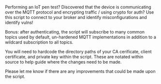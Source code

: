 Performing an IoT pen test? Discovered that the device is communicating over the MQTT protocol and encrypting traffic / using crypto for auth? Use this script to connect to your broker and identify misconfigurations and identify vulns! 

Bonus: after authenticating, the script will subscribe to many common topics used by default, un-hardened MQTT implementations in addition to a wildcard subscription to all topics. 

You will need to hardcode the directory paths of your CA cerificate, client certificate, and private key within the script. These are notated within source to help guide where the changes need to be made. 

Please let me know if there are any improvements that could be made upon the script. 
